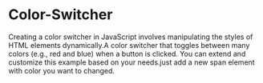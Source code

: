 # Color-Switcher

Creating a color switcher in JavaScript involves manipulating the styles of HTML elements dynamically.A color switcher that toggles between many colors (e.g., red and blue) when a button is clicked. You can extend and customize this example based on your needs.just add a new span element with color you want to changed.
